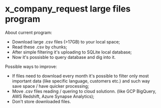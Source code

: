 # x_company_request large files program

About current program:
* Download large .csv files (>17GB) to your local space;
* Read these .csv by chunks;
* After simple filtering it's uploading to SQLite local database;
* Now it's possisble to query database and dig into it.

Possible ways to improve:
* If files need to download every month it's possible to filter only most important data (like specific language, customers etc.) and such way save space / have quicker processing;
* Move .csv files reading / quering to cloud solutionn. (like GCP BigQuery, AWS Redshift, Azure Synapse Analytics);
* Don't store downloaded files.   
